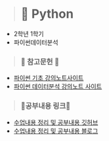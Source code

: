 > # 🐍 Python

- 2학년 1학기
- 파이썬데이터분석
> ### 📖 참고문헌 📖
- [파이썬 기초 강의노트사이트](https://codingalzi.github.io/pybook/intro.html)
- [파이썬 데이터분석 강의노트 사이트](https://codingalzi.github.io/pydata/)

> ### 🎈공부내용 링크🎈
- [수업내용 정리 및 공부내용 깃허브](https://github.com/blueconecell/blog-code/tree/main/python)
- [수업내용 정리 및 공부내용 블로그](https://blueconecell.tistory.com/category/Python)
